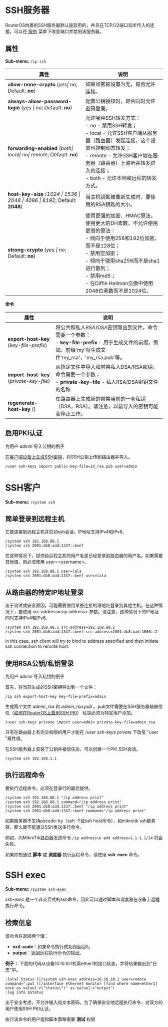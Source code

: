 # SSH服务器

RouterOS内置的SSH服务器默认是启用的，并且在TCP/22端口监听传入的连接。可以在 [服务](https://help.mikrotik.com/docs/display/ROS/Services) 菜单下改变端口并禁用该服务器。

## 属性

**Sub-menu:** `/ip ssh   `

| 属性                                                                          | 说明                                                                                                                                                                                                                                               |
| ----------------------------------------------------------------------------- | -------------------------------------------------------------------------------------------------------------------------------------------------------------------------------------------------------------------------------------------------- |
| **allow-none-crypto** (_yes\| no_; Default: **no**)                           | 如果加密被设置为无，是否允许连接。                                                                                                                                                                                                                 |
| **always-allow-password-login** (_yes \| no_; Default: **no**)                | 配置公钥授权时，是否同时允许密码登录。                                                                                                                                                                                                             |
| **forwarding-enabled** (_both\| local\| no\| remote_; Default: **no**)        | 允许哪种SSH转发方式： <br>- no - 禁用SSH转发；<br>- local - 允许SSH客户端从服务器（路由器）发起连接，这个设置也控制动态转发；<br>- remote - 允许SSH客户端在服务器（路由器）上监听并转发进入的连接；<br>- both - 允许本地和远程的转发方式。         |
| **host-key-size** (_1024 \| 1536 \| 2048 \| 4096 \| 8192_; Default: **2048**) | 当主机钥匙被重新生成时，要使用的RSA钥匙的大小。                                                                                                                                                                                                    |
| **strong-crypto** (_yes \| no_; Default: **no**)                              | 使用更强的加密、HMAC算法，使用更大的DH素数，不允许使用更弱的算法：<br>- 倾向于使用256和192位加密，而不是128位；<br>- 禁用空加密；<br>- 倾向于使用sha256而不是sha1进行散列；<br>- 禁用md5；<br>- 在Diffie Hellman交换中使用2048位素数而不是1024位。 |

**命令**

| 属性                                 | 说明                                                                                                                                              |
| ---------------------------------------- | -------------------------------------------------------------------------------------------------------------------------------------------------------- |
| **export-host-key** (_key-file-prefix_)  | 将公共和私人RSA/DSA密钥导出到文件。命令需要一个参数： <br>- **key-file-prefix** - 用于生成文件的前缀，例如，前缀'my'将生成文件'my_rsa'，'my_rsa.pub'等。 |
| **import-host-key** (_private-key-file_) | 从指定文件中导入和替换私人DSA/RSA密钥。命令需要一个参数：<br>- **private-key-file** - 私人RSA/DSA密钥文件的名称                                          |
| **regenerate-host-key** ()               | 在路由器上生成新的替换当前的一套私钥（DSA，RSA）。请注意，以前导入的密钥可能会停止工作。                                                                 |

## 启用PKI认证

为用户 _admin_ 导入公钥的例子

[在客户端设备上生成SSH密钥](https://help.mikrotik.com/docs/display/ROS/SSH#SSH-Log-inusingRSApublic/privatekey)，将SSH公钥上传到路由器并导入。

`/user ssh-keys import public-key-file=id_rsa.pub user=admin`

# SSH客户

**Sub-menu:** `/system ssh`

## 简单登录到远程主机

它能连接到远程主机并启动ssh会话。IP地址支持IPv4和IPv6。

```shell
/system ssh 192.168.88.1
/system ssh 2001:db8:add:1337::beef
```

在这种情况下，提供给远程主机的用户名是已经登录到路由器的用户名。如果需要其他值，则必须使用 user=\<username\>。

```shell
/system ssh 192.168.88.1 user=lala
/system ssh 2001:db8:add:1337::beef user=lala
```

## 从路由器的特定IP地址登录

出于测试或安全原因，可能需要使用某些连接的源地址登录到其他主机。在这种情况下，要使用 src-address=\<ip address\> 参数。请注意，这种情况下的IP地址同时支持IPv4和IPv6。

```shell
/system ssh 192.168.88.1 src-address=192.168.89.2
/system ssh 2001:db8:add:1337::beef src-address=2001:db8:bad:1000::2
```

in this case, ssh client will try to bind to address specified and then initiate ssh connection to remote host.

## 使用RSA公钥/私钥登录

为用户 _admin_ 导入私钥的例子

首先，将当前生成的SSH密钥导出到一个文件：

`/ip ssh export-host-key key-file-prefix=admin`

生成两个文件 _admin_rsa_ 和 _admin_rsa.pub_ 。pub文件需要在SSH服务器端被信任（[如何在RouterOS上启用SSH PKI](https://help.mikrotik.com/docs/display/ROS/SSH#SSH-EnablingPKIauthentication)） 私钥必须为特定用户添加。

`/user ssh-keys private import user=admin private-key-file=admin_rsa`

只有在路由器上有完全权限的用户才能在 _/user ssh-keys private_ 下改变 "user "属性值。

在SSH服务器上安装了公钥并被信任后，可以创建一个PKI SSH会话。

`/system ssh 192.168.1.1`

## 执行远程命令

要执行远程命令，必须在登录行的最后提供。

```shell
/system ssh 192.168.88.1 "/ip address print"
/system ssh 192.168.88.1 command="/ip address print"
/system ssh 2001:db8:add:1337::beef "/ip address print"
/system ssh 2001:db8:add:1337::beef command="/ip address print"
```

如果服务器不支持pseudo-tty（ssh -T或ssh host命令），如mikrotik ssh服务器，那么就不能通过SSH发送多行命令。

例如，向MikroTik路由器发送命令 `/ip address\n add address=1.1.1.1/24` 将会失败。

如果你想通过 **脚本** 或 **调度器** 执行远程命令，请使用 **ssh-exec** 命令。

# SSH exec

**Sub-menu:** `/system ssh-exec`

_ssh-exec_ 是一个非交互式的ssh命令，因此可以通过脚本和调度器在设备上远程执行命令。

## 检索信息

该命令将返回两个值：

- **exit-code**：如果命令执行成功则返回0。
- **output**：返回远程执行命令的输出。

  
**例子：** 下面的代码从设备10.10.10.1检索ether1的接口状态，并将结果输出到"日志"中。

```shell
:local Status ([/system ssh-exec address=10.10.10.1 user=remote command=":put ([/interface ethernet monitor [find where name=ether1] once as-value]->\"status\")" as-value]->"output")
:log info $Status
```

出于安全考虑，不允许输入纯文本密码。为了确保安全地远程执行命令，对双方的用户使用SSH PKI认证。
 
执行该命令的用户组和脚本策略需要 **测试** 权限